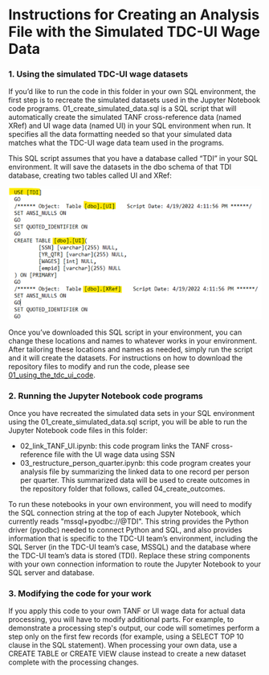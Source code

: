 # Instructions for Creating an Analysis File with the Simulated TDC-UI Wage Data

### 1. Using the simulated TDC-UI wage datasets

If you’d like to run the code in this folder in your own SQL environment, the first step is to recreate the simulated datasets used in the Jupyter Notebook code programs. 01_create_simulated_data.sql is a SQL script that will automatically create the simulated TANF cross-reference data (named XRef) and UI wage data (named UI) in your SQL environment when run. It specifies all the data formatting needed so that your simulated data matches what the TDC-UI wage data team used in the programs. 

This SQL script assumes that you have a database called “TDI” in your SQL environment. It will save the datasets in the dbo schema of that TDI database, creating two tables called UI and XRef:

![script_screenshot](script_screenshot.png)

Once you’ve downloaded this SQL script in your environment, you can change these locations and names to whatever works in your environment. After tailoring these locations and names as needed, simply run the script and it will create the datasets. 
For instructions on how to download the repository files to modify and run the code, please see [01_using_the_tdc_ui_code](https://github.com/MDRCNY/TDC-UI/blob/main/00_how_to_use_this_repository/01_using_the_tdc_ui_code.md).

### 2. Running the Jupyter Notebook code programs

Once you have recreated the simulated data sets in your SQL environment using the 01_create_simulated_data.sql script, you will be able to run the Jupyter Notebook code files in this folder: 
  * 02_link_TANF_UI.ipynb: this code program links the TANF cross-reference file with the UI wage data using SSN 
  * 03_restructure_person_quarter.ipynb: this code program creates your analysis file by summarizing the linked data to one record per person per quarter. This summarized data will be used to create outcomes in the repository folder that follows, called 04_create_outcomes.

To run these notebooks in your own environment, you will need to modify the SQL connection string at the top of each Jupyter Notebook, which currently reads "mssql+pyodbc://@TDI". This string provides the Python driver (pyodbc) needed to connect Python and SQL, and also provides information that is specific to the TDC-UI team’s environment, including the SQL Server (in the TDC-UI team’s case, MSSQL) and the database where the TDC-UI team’s data is stored (TDI). Replace these string components with your own connection information to route the Jupyter Notebook to your SQL server and database. 

### 3. Modifying the code for your work

If you apply this code to your own TANF or UI wage data for actual data processing, you will have to modify additional parts. For example, to demonstrate a processing step's output, our code will sometimes perform a step only on the first few records (for example, using a SELECT TOP 10 clause in the SQL statement). When processing your own data, use a CREATE TABLE or CREATE VIEW clause instead to create a new dataset complete with the processing changes.
